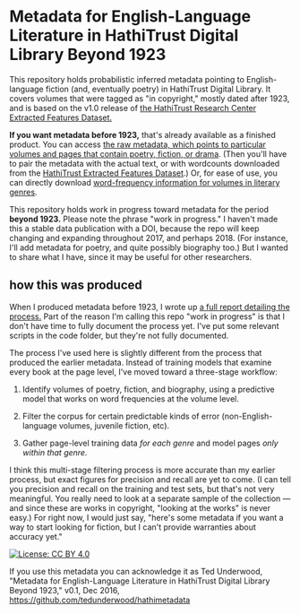 Metadata for English-Language Literature in HathiTrust Digital Library Beyond 1923
==================================================================================

This repository holds probabilistic inferred metadata pointing to English-language fiction (and, eventually poetry) in HathiTrust Digital Library. It covers volumes that were tagged as "in copyright," mostly dated after 1923, and is based on the v1.0 release of [the HathiTrust Research Center Extracted Features Dataset.](https://wiki.htrc.illinois.edu/display/COM/Extracted+Features+Dataset)

**If you want metadata before 1923,** that's already available as a finished product. You can access [the raw metadata, which points to particular volumes and pages that contain poetry, fiction, or drama](https://figshare.com/articles/Page_Level_Genre_Metadata_for_English_Language_Volumes_in_HathiTrust_1700_1922/1279201). (Then you'll have to pair the metadata with the actual text, or with wordcounts downloaded from the [HathiTrust Extracted Features Dataset](https://wiki.htrc.illinois.edu/display/COM/Extracted+Features+Dataset).) Or, for ease of use, you can directly download [word-frequency information for volumes in literary genres](https://wiki.htrc.illinois.edu/display/COM/Word+Frequencies+in+English-Language+Literature%2C+1700-1922).

This repository holds work in progress toward metadata for the period **beyond 1923.** Please note the phrase "work in progress." I haven't made this a stable data publication with a DOI, because the repo will keep changing and expanding throughout 2017, and perhaps 2018. (For instance, I'll add metadata for poetry, and quite possibly biography too.) But I wanted to share what I have, since it may be useful for other researchers.

how this was produced
---------------------
When I produced metadata before 1923, I wrote up [a full report detailing the process.](https://figshare.com/articles/Understanding_Genre_in_a_Collection_of_a_Million_Volumes_Interim_Report/12812) Part of the reason I'm calling this repo "work in progress" is that I don't have time to fully document the process yet. I've put some relevant scripts in the code folder, but they're not fully documented.

The process I've used here is slightly different from the process that produced the earlier metadata. Instead of training models that examine every book at the page level, I've moved toward a three-stage workflow:

1. Identify volumes of poetry, fiction, and biography, using a predictive model that works on word frequencies at the volume level.

2. Filter the corpus for certain predictable kinds of error (non-English-language volumes, juvenile fiction, etc).

3. Gather page-level training data *for each genre* and model pages *only within that genre.*

I think this multi-stage filtering process is more accurate than my earlier process, but exact figures for precision and recall are yet to come. (I can tell you precision and recall on the training and test sets, but that's not very meaningful. You really need to look at a separate sample of the collection — and since these are works in copyright, "looking at the works" is never easy.) For right now, I would just say, "here's some metadata if you want a way to start looking for fiction, but I can't provide warranties about accuracy yet." 

[![License: CC BY 4.0](https://licensebuttons.net/l/by/4.0/80x15.png)](http://creativecommons.org/licenses/by/4.0/)

If you use this metadata you can acknowledge it as Ted Underwood, "Metadata for English-Language Literature in HathiTrust Digital Library Beyond 1923," v0.1, Dec 2016, https://github.com/tedunderwood/hathimetadata




